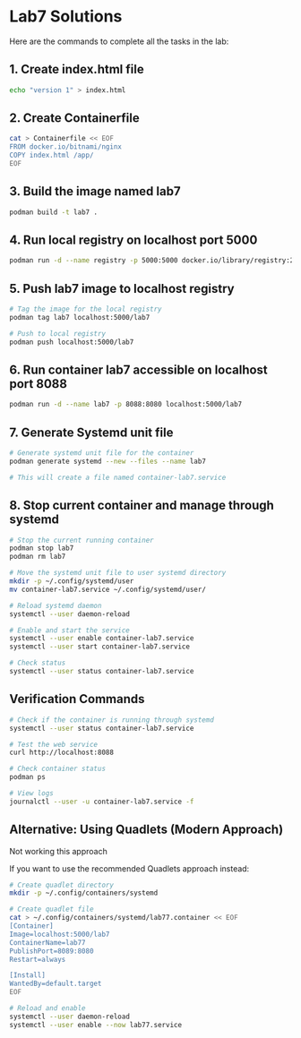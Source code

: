 # Lab7 Solutions

Here are the commands to complete all the tasks in the lab:

## 1. Create index.html file

```bash
echo "version 1" > index.html
```

## 2. Create Containerfile

```bash
cat > Containerfile << EOF
FROM docker.io/bitnami/nginx
COPY index.html /app/
EOF
```

## 3. Build the image named lab7

```bash
podman build -t lab7 .
```

## 4. Run local registry on localhost port 5000

```bash
podman run -d --name registry -p 5000:5000 docker.io/library/registry:2
```

## 5. Push lab7 image to localhost registry

```bash
# Tag the image for the local registry
podman tag lab7 localhost:5000/lab7

# Push to local registry
podman push localhost:5000/lab7
```

## 6. Run container lab7 accessible on localhost port 8088

```bash
podman run -d --name lab7 -p 8088:8080 localhost:5000/lab7
```

## 7. Generate Systemd unit file

```bash
# Generate systemd unit file for the container
podman generate systemd --new --files --name lab7

# This will create a file named container-lab7.service
```

## 8. Stop current container and manage through systemd

```bash
# Stop the current running container
podman stop lab7
podman rm lab7

# Move the systemd unit file to user systemd directory
mkdir -p ~/.config/systemd/user
mv container-lab7.service ~/.config/systemd/user/

# Reload systemd daemon
systemctl --user daemon-reload

# Enable and start the service
systemctl --user enable container-lab7.service
systemctl --user start container-lab7.service

# Check status
systemctl --user status container-lab7.service
```

## Verification Commands

```bash
# Check if the container is running through systemd
systemctl --user status container-lab7.service

# Test the web service
curl http://localhost:8088

# Check container status
podman ps

# View logs
journalctl --user -u container-lab7.service -f
```

## Alternative: Using Quadlets (Modern Approach)

Not working this approach

If you want to use the recommended Quadlets approach instead:

```bash
# Create quadlet directory
mkdir -p ~/.config/containers/systemd

# Create quadlet file
cat > ~/.config/containers/systemd/lab77.container << EOF
[Container]
Image=localhost:5000/lab7
ContainerName=lab77
PublishPort=8089:8080
Restart=always

[Install]
WantedBy=default.target
EOF

# Reload and enable
systemctl --user daemon-reload
systemctl --user enable --now lab77.service
```

